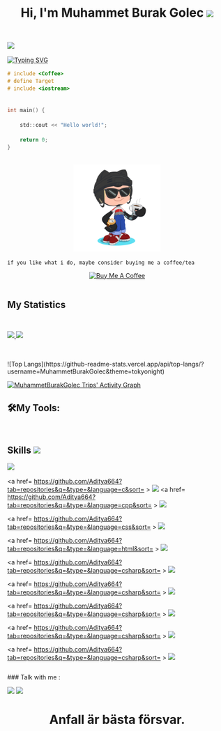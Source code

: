 <h1 align="center">
Hi, I'm Muhammet Burak Golec
  <img src="https://media.giphy.com/media/hvRJCLFzcasrR4ia7z/giphy.gif" width="30"></h1>
<br/>

<a href="https://www.youtube.com/watch?v=dQw4w9WgXcQ"><img src="https://user-images.githubusercontent.com/73097560/115834477-dbab4500-a447-11eb-908a-139a6edaec5c.gif"></a>

[![Typing SVG](https://readme-typing-svg.herokuapp.com?size=30&duration=1300&width=475&lines=Welcome++to+my+profile;I'm+an++Engineering+Student)](https://git.io/typing-svg)

```C
# include <Coffee>
# define Target
# include <iostream>


int main() {

    std::cout << "Hello world!";
    
    return 0;
}
```

<br>


<div align=center>
        <img src="https://raw.githubusercontent.com/AhmedFathyDev/AhmedFathyDev/main/GitHub.png" alt="GitHub Octocat Drinking a Cup of Coffee" height="200">
    </div>
    
    if you like what i do, maybe consider buying me a coffee/tea 

<div align="center">
  <a href="https://www.buymeacoffee.com/burakgolec" target="_blank">
    <img src="https://cdn.buymeacoffee.com/buttons/v2/default-yellow.png" alt="Buy Me A Coffee" 
         style="height: 58px !important;width: 210px !important;" >
  </a>
</div>

<br>



## My Statistics

<br/>
<p align="left">
  <a href="https://github.com/MuhammetBurakGolec">
  <img width="49.5%" src="https://github-readme-stats.vercel.app/api?username=MuhammetBurakGolec&show_icons=true&theme=tokyonight&hide_border=true" />
    <img width="49.5%" src="https://github-readme-streak-stats.herokuapp.com/?user=MuhammetBurakGolec&show_icons=true&theme=tokyonight&hide_border=true" />
  </a>
</p>
<br>
<br>
![Top Langs](https://github-readme-stats.vercel.app/api/top-langs/?username=MuhammetBurakGolec&theme=tokyonight)
</br>

[![MuhammetBurakGolec Trips' Activity Graph](https://activity-graph.herokuapp.com/graph?username=Aditya664&theme=tokyonight)](https://git.io/praveenscience)


## 🛠My Tools:
<br>
<table>
<tbody>

<h2> Skills <img src = "https://media2.giphy.com/media/QssGEmpkyEOhBCb7e1/giphy.gif?cid=ecf05e47a0n3gi1bfqntqmob8g9aid1oyj2wr3ds3mg700bl&rid=giphy.gif" width = 32px> </h2>
<a href= https://github.com/Aditya664?tab=repositories&q=&type=&language=python&sort= > <img width ='32px' src ='https://raw.githubusercontent.com/rahulbanerjee26/githubAboutMeGenerator/main/icons/python.svg'> </a>

<a href= https://github.com/Aditya664?tab=repositories&q=&type=&language=c&sort= > <img width ='32px' src ='https://raw.githubusercontent.com/rahulbanerjee26/githubAboutMeGenerator/main/icons/c.svg'> </a>
<a href= https://github.com/Aditya664?tab=repositories&q=&type=&language=cpp&sort= > <img width ='32px' src ='https://raw.githubusercontent.com/rahulbanerjee26/githubAboutMeGenerator/main/icons/cpp.svg'> </a>

<a href= https://github.com/Aditya664?tab=repositories&q=&type=&language=css&sort= > <img width ='32px' src ='https://raw.githubusercontent.com/rahulbanerjee26/githubAboutMeGenerator/main/icons/css.svg'> </a>

<a href= https://github.com/Aditya664?tab=repositories&q=&type=&language=html&sort= > <img width ='32px' src ='https://raw.githubusercontent.com/rahulbanerjee26/githubAboutMeGenerator/main/icons/html.svg'> </a>

<a href= https://github.com/Aditya664?tab=repositories&q=&type=&language=csharp&sort= > <img width ='32px' src ='https://raw.githubusercontent.com/rahulbanerjee26/githubAboutMeGenerator/main/icons/csharp.svg'> </a>

<a href= https://github.com/Aditya664?tab=repositories&q=&type=&language=csharp&sort= > <img width ='32px' src ='https://raw.githubusercontent.com/rahulbanerjee26/githubAboutMeGenerator/main/icons/bash.svg'> </a>

<a href= https://github.com/Aditya664?tab=repositories&q=&type=&language=csharp&sort= > <img width ='32px' src ='https://raw.githubusercontent.com/rahulbanerjee26/githubAboutMeGenerator/main/icons/linux.svg'> </a>

<a href= https://github.com/Aditya664?tab=repositories&q=&type=&language=csharp&sort= > <img width ='32px' src ='https://raw.githubusercontent.com/rahulbanerjee26/githubAboutMeGenerator/main/icons/arduino.svg'> </a>

<a href= https://github.com/Aditya664?tab=repositories&q=&type=&language=csharp&sort= > <img width ='32px' src ='https://raw.githubusercontent.com/rahulbanerjee26/githubAboutMeGenerator/main/icons/arduino.svg'> </a>

</tbody>
</table>
### Talk with me :
<p float="left">
<a href="mailto:burakgolec.ofc@gmail.com"><img src="https://img.shields.io/badge/Gmail-D14836?style=for-the-badge&logo=gmail&logoColor=white" /></a>
<a href="https://www.linkedin.com/in/muhammet-burak-g%C3%B6le%C3%A7-71b2871b7/"><img src="https://img.shields.io/badge/LinkedIn-0077B5?style=for-the-badge&logo=linkedin&logoColor=white" /></a>
</p>

<h1 align="center">Anfall är bästa försvar.</h1>
